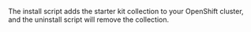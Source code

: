 The install script adds the starter kit collection to your OpenShift cluster, and the uninstall script will remove the collection.